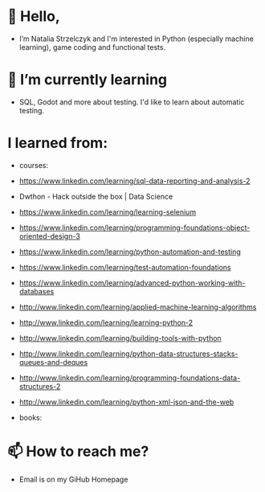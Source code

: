 # 👋 Hello, 
- I’m Natalia Strzelczyk and I'm interested in Python (especially machine learning), game coding and functional tests.
# 🌱 I’m currently learning
- SQL, Godot and more about testing. I'd like to learn about automatic testing.
# I learned from:
- courses:
- https://www.linkedin.com/learning/sql-data-reporting-and-analysis-2
- Dwthon - Hack outside the box | Data Science
- https://www.linkedin.com/learning/learning-selenium
- https://www.linkedin.com/learning/programming-foundations-object-oriented-design-3
- https://www.linkedin.com/learning/python-automation-and-testing
- https://www.linkedin.com/learning/test-automation-foundations
- https://www.linkedin.com/learning/advanced-python-working-with-databases
- http://www.linkedin.com/learning/applied-machine-learning-algorithms
- http://www.linkedin.com/learning/learning-python-2
- http://www.linkedin.com/learning/building-tools-with-python
- http://www.linkedin.com/learning/python-data-structures-stacks-queues-and-deques
- http://www.linkedin.com/learning/programming-foundations-data-structures-2
- http://www.linkedin.com/learning/python-xml-json-and-the-web

- books:

# 📫 How to reach me?
- Email is on my GiHub Homepage

<!---
Nstrzelczyk/Nstrzelczyk is a ✨ special ✨ repository because its `README.md` (this file) appears on your GitHub profile.
You can click the Preview link to take a look at your changes.
--->
